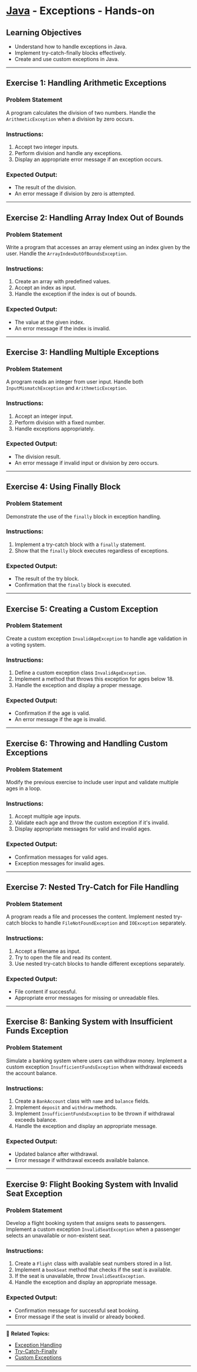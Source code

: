 # [Java](../../) - Exceptions - Hands-on

## Learning Objectives

- Understand how to handle exceptions in Java.
- Implement try-catch-finally blocks effectively.
- Create and use custom exceptions in Java.

---

## Exercise 1: Handling Arithmetic Exceptions

### Problem Statement
A program calculates the division of two numbers. Handle the `ArithmeticException` when a division by zero occurs.

### Instructions:
1. Accept two integer inputs.
2. Perform division and handle any exceptions.
3. Display an appropriate error message if an exception occurs.

### Expected Output:
- The result of the division.
- An error message if division by zero is attempted.

---

## Exercise 2: Handling Array Index Out of Bounds

### Problem Statement
Write a program that accesses an array element using an index given by the user. Handle the `ArrayIndexOutOfBoundsException`.

### Instructions:
1. Create an array with predefined values.
2. Accept an index as input.
3. Handle the exception if the index is out of bounds.

### Expected Output:
- The value at the given index.
- An error message if the index is invalid.

---

## Exercise 3: Handling Multiple Exceptions

### Problem Statement
A program reads an integer from user input. Handle both `InputMismatchException` and `ArithmeticException`.

### Instructions:
1. Accept an integer input.
2. Perform division with a fixed number.
3. Handle exceptions appropriately.

### Expected Output:
- The division result.
- An error message if invalid input or division by zero occurs.

---

## Exercise 4: Using Finally Block

### Problem Statement
Demonstrate the use of the `finally` block in exception handling.

### Instructions:
1. Implement a try-catch block with a `finally` statement.
2. Show that the `finally` block executes regardless of exceptions.

### Expected Output:
- The result of the try block.
- Confirmation that the `finally` block is executed.

---

## Exercise 5: Creating a Custom Exception

### Problem Statement
Create a custom exception `InvalidAgeException` to handle age validation in a voting system.

### Instructions:
1. Define a custom exception class `InvalidAgeException`.
2. Implement a method that throws this exception for ages below 18.
3. Handle the exception and display a proper message.

### Expected Output:
- Confirmation if the age is valid.
- An error message if the age is invalid.

---

## Exercise 6: Throwing and Handling Custom Exceptions

### Problem Statement
Modify the previous exercise to include user input and validate multiple ages in a loop.

### Instructions:
1. Accept multiple age inputs.
2. Validate each age and throw the custom exception if it's invalid.
3. Display appropriate messages for valid and invalid ages.

### Expected Output:
- Confirmation messages for valid ages.
- Exception messages for invalid ages.

---

## Exercise 7: Nested Try-Catch for File Handling

### Problem Statement
A program reads a file and processes the content. Implement nested try-catch blocks to handle `FileNotFoundException` and `IOException` separately.

### Instructions:
1. Accept a filename as input.
2. Try to open the file and read its content.
3. Use nested try-catch blocks to handle different exceptions separately.

### Expected Output:
- File content if successful.
- Appropriate error messages for missing or unreadable files.

---

## Exercise 8: Banking System with Insufficient Funds Exception

### Problem Statement
Simulate a banking system where users can withdraw money. Implement a custom exception `InsufficientFundsException` when withdrawal exceeds the account balance.

### Instructions:
1. Create a `BankAccount` class with `name` and `balance` fields.
2. Implement `deposit` and `withdraw` methods.
3. Implement `InsufficientFundsException` to be thrown if withdrawal exceeds balance.
4. Handle the exception and display an appropriate message.

### Expected Output:
- Updated balance after withdrawal.
- Error message if withdrawal exceeds available balance.

---

## Exercise 9: Flight Booking System with Invalid Seat Exception

### Problem Statement
Develop a flight booking system that assigns seats to passengers. Implement a custom exception `InvalidSeatException` when a passenger selects an unavailable or non-existent seat.

### Instructions:
1. Create a `Flight` class with available seat numbers stored in a list.
2. Implement a `bookSeat` method that checks if the seat is available.
3. If the seat is unavailable, throw `InvalidSeatException`.
4. Handle the exception and display an appropriate message.

### Expected Output:
- Confirmation message for successful seat booking.
- Error message if the seat is invalid or already booked.

---

🔗 **Related Topics:**
- [Exception Handling](../exception-handling/)
- [Try-Catch-Finally](../try-catch-finally)
- [Custom Exceptions](../custom-exceptions)
---
